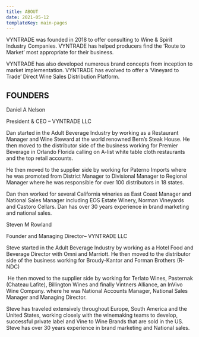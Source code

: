```yaml
---
title: ABOUT
date: 2021-05-12
templateKey: main-pages
---
```

<!--StartFragment-->

VYNTRADE was founded in 2018 to offer consulting to Wine & Spirit Industry Companies.​ VYNTRADE has helped producers find the ‘Route to Market’ most appropriate for their business.​



VYNTRADE has also developed numerous brand concepts from inception to market implementation.​ VYNTRADE has evolved to offer a ‘Vineyard to Trade’ Direct Wine Sales Distribution Platform.



## FOUNDERS​

Daniel A Nelson

President & CEO – VYNTRADE LLC​



Dan started in the Adult Beverage Industry by working as a Restaurant Manager and Wine Steward at the world renowned Bern’s Steak House. He then moved to the distributor side of the business working for Premier Beverage in Orlando Florida calling on A-list white table cloth restaurants and the top retail accounts.​



He then moved to the supplier side by working for Paterno Imports where he was promoted from District Manager to Divisional Manager to Regional Manager where he was responsible for over 100 distributors in 18 states.​



Dan then worked for several California wineries as East Coast Manager and National Sales Manager including EOS Estate Winery, Norman Vineyards and Castoro Cellars.​ Dan has over 30 years experience in brand marketing and national sales.​



Steven M Rowland

Founder and Managing Director– VYNTRADE LLC



Steve started in the Adult Beverage Industry by working as a Hotel Food and Beverage Director with Omni and Marriott. He then moved to the distributor side of the business working for Broudy-Kantor and Forman Brothers (R-NDC)​



​ He then moved to the supplier side by working for Terlato Wines, Pasternak (Chateau Lafite), Billington Wines and finally Vintners Alliance, an InVivo Wine Company. where he was National Accounts Manager, National Sales Manager and Managing Director.



Steve has traveled extensively throughout Europe, South America and the United States, working closely with the winemaking teams to develop, successful private label and Vine to Wine Brands that are sold in the US.​ ​ Steve has over 30 years experience in brand marketing and National sales.​



<!--EndFragment-->